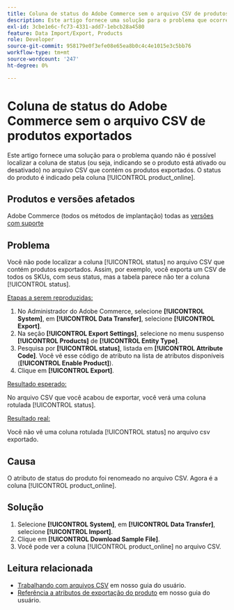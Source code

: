 ```yaml
---
title: Coluna de status do Adobe Commerce sem o arquivo CSV de produtos exportados
description: Este artigo fornece uma solução para o problema que ocorre quando não é possível localizar a coluna de status no arquivo CSV que contém os produtos exportados.
exl-id: 3cbe1e6c-fc73-4331-add7-1ebcb28a4580
feature: Data Import/Export, Products
role: Developer
source-git-commit: 958179e0f3efe08e65ea8b0c4c4e1015e3c5bb76
workflow-type: tm+mt
source-wordcount: '247'
ht-degree: 0%

---
```


# Coluna de status do Adobe Commerce sem o arquivo CSV de produtos exportados

Este artigo fornece uma solução para o problema quando não é possível localizar a coluna de status (ou seja, indicando se o produto está ativado ou desativado) no arquivo CSV que contém os produtos exportados. O status do produto é indicado pela coluna [!UICONTROL product_online].

## Produtos e versões afetados

Adobe Commerce (todos os métodos de implantação) todas as [versões com suporte](https://www.adobe.com/content/dam/cc/en/legal/terms/enterprise/pdfs/Adobe-Commerce-Software-Lifecycle-Policy.pdf)

## Problema

Você não pode localizar a coluna [!UICONTROL status] no arquivo CSV que contém produtos exportados. Assim, por exemplo, você exporta um CSV de todos os SKUs, com seus status, mas a tabela parece não ter a coluna [!UICONTROL status].

<u>Etapas a serem reproduzidas:</u>

1. No Administrador do Adobe Commerce, selecione **[!UICONTROL System]**, em **[!UICONTROL Data Transfer]**, selecione **[!UICONTROL Export]**.
1. Na seção **[!UICONTROL Export Settings]**, selecione no menu suspenso **[!UICONTROL Products]** de **[!UICONTROL Entity Type]**.
1. Pesquisa por **[!UICONTROL status]**, listada em **[!UICONTROL Attribute Code]**. Você vê esse código de atributo na lista de atributos disponíveis (**[!UICONTROL Enable Product]**).
1. Clique em **[!UICONTROL Export]**.

<u>Resultado esperado:</u>

No arquivo CSV que você acabou de exportar, você verá uma coluna rotulada [!UICONTROL status].

<u>Resultado real:</u>

Você não vê uma coluna rotulada [!UICONTROL status] no arquivo csv exportado.

## Causa

O atributo de status do produto foi renomeado no arquivo CSV. Agora é a coluna [!UICONTROL product_online].

## Solução

1. Selecione **[!UICONTROL System]**, em **[!UICONTROL Data Transfer]**, selecione **[!UICONTROL Import]**.
1. Clique em **[!UICONTROL Download Sample File]**.
1. Você pode ver a coluna [!UICONTROL product_online] no arquivo CSV.

## Leitura relacionada

* [Trabalhando com arquivos CSV](https://docs.magento.com/user-guide/system/data-csv.html) em nosso guia do usuário.
* [Referência a atributos de exportação do produto](https://docs.magento.com/user-guide/system/data-attributes-product.html) em nosso guia do usuário.
